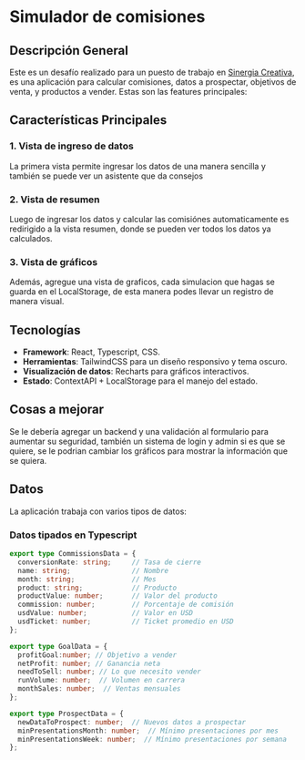 # Simulador de comisiones

## Descripción General

Este es un desafío realizado para un puesto de trabajo en [Sinergia Creativa](https://sinergiacreativa.casa/), es una aplicación para calcular comisiones, datos a prospectar, objetivos de venta, y productos a vender. Estas son las features principales:

## Características Principales

### 1. Vista de ingreso de datos

La primera vista permite ingresar los datos de una manera sencilla y también se puede ver un asistente que da consejos

### 2. Vista de resumen

Luego de ingresar los datos y calcular las comisiónes automaticamente es redirigido a la vista resumen, donde se pueden ver todos los datos ya calculados.

### 3. Vista de gráficos

Además, agregue una vista de graficos, cada simulacion que hagas se guarda en el LocalStorage, de esta manera podes llevar un registro de manera visual.


## Tecnologías
- **Framework**: React, Typescript, CSS.
- **Herramientas**: TailwindCSS para un diseño responsivo y tema oscuro.
- **Visualización de datos**: Recharts para gráficos interactivos.
- **Estado**: ContextAPI + LocalStorage para el manejo del estado.

## Cosas a mejorar

Se le debería agregar un backend y una validación al formulario para aumentar su seguridad, también un sistema de login y admin si es que se quiere, se le podrian cambiar los gráficos para mostrar la información que se quiera.


## Datos

La aplicación trabaja con varios tipos de datos:

### Datos tipados en Typescript
```typescript
export type CommissionsData = {
  conversionRate: string;     // Tasa de cierre
  name: string;               // Nombre
  month: string;              // Mes
  product: string;            // Producto
  productValue: number;       // Valor del producto
  commission: number;         // Porcentaje de comisión
  usdValue: number;           // Valor en USD
  usdTicket: number;          // Ticket promedio en USD
};

export type GoalData = {
  profitGoal:number; // Objetivo a vender
  netProfit: number; // Ganancia neta
  needToSell: number; // Lo que necesito vender
  runVolume: number;  // Volumen en carrera
  monthSales: number;  // Ventas mensuales
};

export type ProspectData = {
  newDataToProspect: number;  // Nuevos datos a prospectar
  minPresentationsMonth: number;  // Mínimo presentaciones por mes
  minPresentationsWeek: number;  // Mínimo presentaciones por semana
};

```
